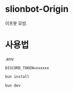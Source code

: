 # slionbot-Origin

이프봇 모방.

# 사용법

.env

```env
DISCORD_TOKEN=xxxxxx
```

```bash
bun install
```

```bash
bun dev
```
